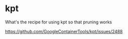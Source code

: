 # kpt

What's the recipe for using kpt so that pruning works

https://github.com/GoogleContainerTools/kpt/issues/2488